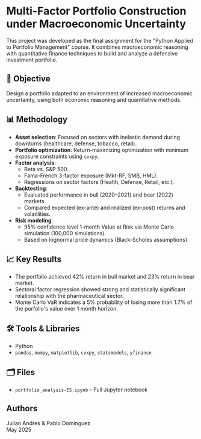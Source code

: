 # Multi-Factor Portfolio Construction under Macroeconomic Uncertainty 

This project was developed as the final assignment for the "Python Applied to Portfolio Management" course. It combines macroeconomic reasoning with quantitative finance techniques to build and analyze a defensive investment portfolio.

## 🎯 Objective

Design a portfolio adapted to an environment of increased macroeconomic uncertainty, using both economic reasoning and quantitative methods.

## 📊 Methodology

- **Asset selection**: Focused on sectors with inelastic demand during downturns (healthcare, defense, tobacco, retail).
- **Portfolio optimization**: Return-maximizing optimization with minimum exposure constraints using `cvxpy`.
- **Factor analysis**:
  - Beta vs. S&P 500.
  - Fama-French 3-factor exposure (Mkt-RF, SMB, HML).
  - Regressions on sector factors (Health, Defense, Retail, etc.).
- **Backtesting**:
  - Evaluated performance in bull (2020–2021) and bear (2022) markets.
  - Compared expected (ex-ante) and realized (ex-post) returns and volatilities.
- **Risk modeling**:
  - 95% confidence level 1-month Value at Risk via Monte Carlo simulation (100,000 simulations).
  - Based on lognormal price dynamics (Black-Scholes assumptions).

## 📈 Key Results

- The portfolio achieved 42% return in bull market and 23% return in bear market.
- Sectoral factor regression showed strong and statistically significant relationship with the pharmaceutical sector.
- Monte Carlo VaR indicates a 5% probability of losing more than 1.7% of the porfolio's value over 1 month horizon.

## 🛠️ Tools & Libraries

- Python
- `pandas`, `numpy`, `matplotlib`, `cvxpy`, `statsmodels`, `yfinance`

## 🗂️ Files

- `portfolio_analysis-ES.ipynb` – Full Jupyter notebook

## Authors

Julian Andres & Pablo Domínguez  
May 2025



